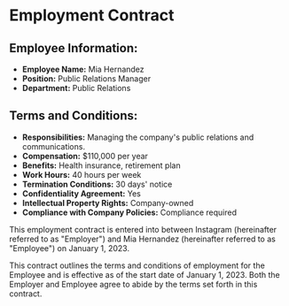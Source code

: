 
# Employment Contract

## Employee Information:
- **Employee Name:** Mia Hernandez
- **Position:** Public Relations Manager
- **Department:** Public Relations

## Terms and Conditions:
- **Responsibilities:** Managing the company's public relations and communications.
- **Compensation:** $110,000 per year
- **Benefits:** Health insurance, retirement plan
- **Work Hours:** 40 hours per week
- **Termination Conditions:** 30 days' notice
- **Confidentiality Agreement:** Yes
- **Intellectual Property Rights:** Company-owned
- **Compliance with Company Policies:** Compliance required

This employment contract is entered into between Instagram (hereinafter referred to as "Employer") and Mia Hernandez (hereinafter referred to as "Employee") on January 1, 2023.

This contract outlines the terms and conditions of employment for the Employee and is effective as of the start date of January 1, 2023. Both the Employer and Employee agree to abide by the terms set forth in this contract.
